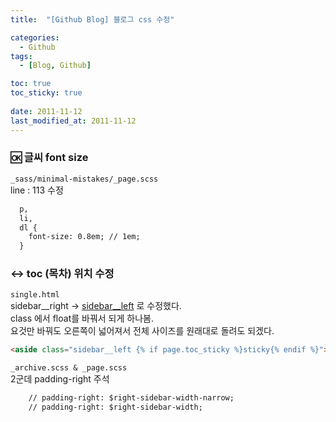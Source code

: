 ```yaml
---
title:  "[Github Blog] 블로그 css 수정"

categories:
  - Github
tags:
  - [Blog, Github]

toc: true
toc_sticky: true
 
date: 2011-11-12
last_modified_at: 2011-11-12
---
```


### :ok: 글씨 font size   


`_sass/minimal-mistakes/_page.scss`    
 line : 113 수정    

```html   
  p,
  li,
  dl {
    font-size: 0.8em; // 1em;
  }
```

### :left_right_arrow: toc (목차) 위치 수정
`single.html`  
sidebar__right -> <u>sidebar__left</u> 로 수정했다.  
class 에서 float를 바꿔서 되게 하나봄.  
요것만 바꿔도 오른쪽이 넓어져서 전체 사이즈를 원래대로 돌려도 되겠다.

```html
<aside class="sidebar__left {% if page.toc_sticky %}sticky{% endif %}">
```

`_archive.scss & _page.scss`  
2군데 padding-right 주석

```html
    // padding-right: $right-sidebar-width-narrow;
    // padding-right: $right-sidebar-width;
```